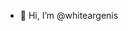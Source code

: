 - 👋 Hi, I’m @whiteargenis

<!---
whiteargenis/whiteargenis is a ✨ special ✨ repository because its `README.md` (this file) appears on your GitHub profile.
You can click the Preview link to take a look at your changes.
--->

